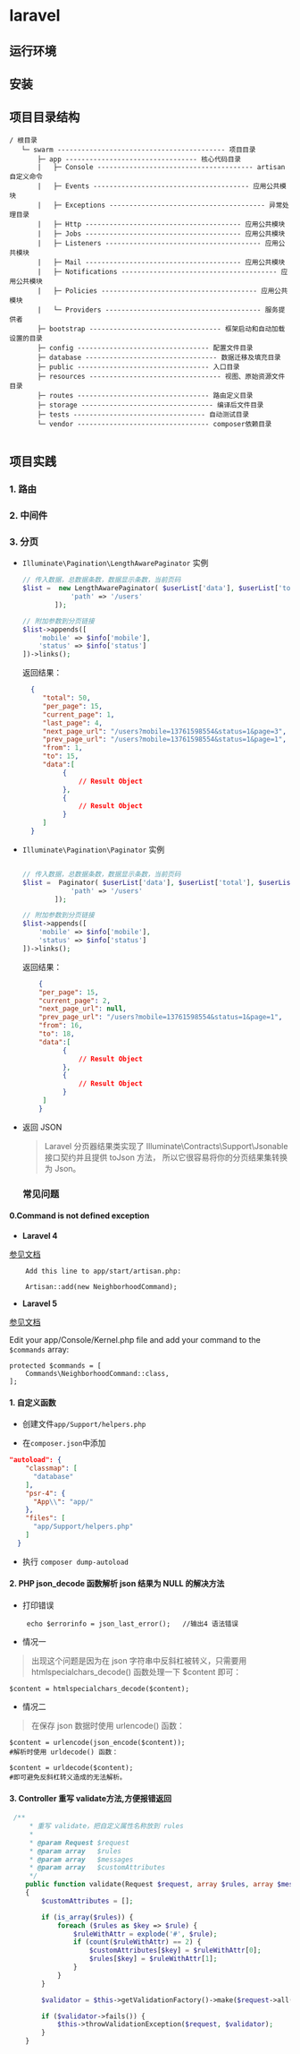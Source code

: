 # laravel

## 运行环境

## 安装

## 项目目录结构

```text
/ 根目录
   └─ swarm ------------------------------------------ 项目目录
       ├─ app --------------------------------- 核心代码目录
       |   ├─ Console --------------------------------------- artisan 自定义命令
       |   ├─ Events --------------------------------------- 应用公共模块
       |   ├─ Exceptions --------------------------------------- 异常处理目录
       |   ├─ Http --------------------------------------- 应用公共模块
       |   ├─ Jobs --------------------------------------- 应用公共模块
       |   ├─ Listeners --------------------------------------- 应用公共模块
       |   ├─ Mail --------------------------------------- 应用公共模块
       |   ├─ Notifications --------------------------------------- 应用公共模块
       |   ├─ Policies --------------------------------------- 应用公共模块
       |   └─ Providers --------------------------------------- 服务提供者
       ├─ bootstrap --------------------------------- 框架启动和自动加载设置的目录
       ├─ config --------------------------------- 配置文件目录
       ├─ database --------------------------------- 数据迁移及填充目录
       ├─ public --------------------------------- 入口目录
       ├─ resources --------------------------------- 视图、原始资源文件目录
       ├─ routes --------------------------------- 路由定义目录
       ├─ storage --------------------------------- 编译后文件目录
       ├─ tests --------------------------------- 自动测试目录
       └─ vendor --------------------------------- composer依赖目录
      
```

## 项目实践

### 1. 路由

### 2. 中间件

### 3. 分页

- `Illuminate\Pagination\LengthAwarePaginator` 实例

    ```php
    // 传入数据，总数据条数，数据显示条数，当前页码
    $list =  new LengthAwarePaginator( $userList['data'], $userList['total'], $userList['per_page'], $userList['current_page'], [
                'path' => '/users'
            ]);
    
    // 附加参数到分页链接
    $list->appends([
        'mobile' => $info['mobile'],
        'status' => $info['status']
    ])->links();
  
    ```
    
    返回结果：
    
    ```json
      {
         "total": 50,
         "per_page": 15,
         "current_page": 1,
         "last_page": 4,
         "next_page_url": "/users?mobile=13761598554&status=1&page=3",
         "prev_page_url": "/users?mobile=13761598554&status=1&page=1",
         "from": 1,
         "to": 15,
         "data":[
              {
                  // Result Object
              },
              {
                  // Result Object
              }
         ]
      }
    ```
    

- `Illuminate\Pagination\Paginator` 实例

    ```php
    
    // 传入数据，总数据条数，数据显示条数，当前页码
    $list =  Paginator( $userList['data'], $userList['total'], $userList['per_page'], $userList['current_page'], [
                'path' => '/users'
            ]);
    
    // 附加参数到分页链接
    $list->appends([
        'mobile' => $info['mobile'],
        'status' => $info['status']
    ])->links();
  
   ```
    
    返回结果：
    
    ```json    
        {
        "per_page": 15,
        "current_page": 2,
        "next_page_url": null,
        "prev_page_url": "/users?mobile=13761598554&status=1&page=1",
        "from": 16,
        "to": 18,
        "data":[
              {
                  // Result Object
              },
              {
                  // Result Object
              }
         ]
        }
    ```

- 返回 JSON
      
  > Laravel 分页器结果类实现了 
  Illuminate\Contracts\Support\Jsonable 
  接口契约并且提供 toJson 方法，
  所以它很容易将你的分页结果集转换为 Json。
      
  ### 常见问题
  
#### 0.Command is not defined exception
      
 - **Laravel 4**
  
 [参见文档](http://laravel.com/docs/4.2/commands#registering-commands)
    
        Add this line to app/start/artisan.php:
        
        Artisan::add(new NeighborhoodCommand);

- **Laravel 5**

[参见文档](http://laravel.com/docs/master/artisan#registering-commands)

Edit your app/Console/Kernel.php file and add your command to the `$commands` array:

    protected $commands = [
        Commands\NeighborhoodCommand::class,
    ];
    
#### 1. 自定义函数

- 创建文件`app/Support/helpers.php`

- 在`composer.json`中添加

```json
"autoload": {
    "classmap": [
      "database"
    ],
    "psr-4": {
      "App\\": "app/"
    },
    "files": [
      "app/Support/helpers.php"
    ]
  }
```

- 执行 `composer dump-autoload`

#### 2. PHP json_decode 函数解析 json 结果为 NULL 的解决方法

- 打印错误
    
       echo $errorinfo = json_last_error();   //输出4 语法错误
       
- 情况一
    
> 出现这个问题是因为在 json 字符串中反斜杠被转义，只需要用 htmlspecialchars_decode() 函数处理一下 $content 即可：
    
    $content = htmlspecialchars_decode($content);
    
- 情况二
    
> 在保存 json 数据时使用 urlencode() 函数：
    
    $content = urlencode(json_encode($content));
    #解析时使用 urldecode() 函数：
    
    $content = urldecode($content);
    #即可避免反斜杠转义造成的无法解析。
    

#### 3. Controller 重写 validate方法,方便报错返回

```php
 /**
     * 重写 validate，把自定义属性名称放到 rules
     *
     * @param Request $request
     * @param array   $rules
     * @param array   $messages
     * @param array   $customAttributes
     */
    public function validate(Request $request, array $rules, array $messages = [], array $customAttributes = [])
    {
        $customAttributes = [];

        if (is_array($rules)) {
            foreach ($rules as $key => $rule) {
                $ruleWithAttr = explode('#', $rule);
                if (count($ruleWithAttr) == 2) {
                    $customAttributes[$key] = $ruleWithAttr[0];
                    $rules[$key] = $ruleWithAttr[1];
                }
            }
        }

        $validator = $this->getValidationFactory()->make($request->all(), $rules, $messages, $customAttributes);

        if ($validator->fails()) {
            $this->throwValidationException($request, $validator);
        }
    }
```

    


